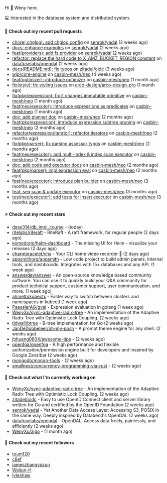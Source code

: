 Hi 👋 Weny here.

💻 Interested in the database system and distributed system.

#### 🔨 Check out my recent pull requests

- [chore(.chglog): add chglog config](https://github.com/senrok/yadal/pull/4) on [senrok/yadal](https://github.com/senrok/yadal) (2 weeks ago)
- [docs: enhance examples](https://github.com/senrok/yadal/pull/3) on [senrok/yadal](https://github.com/senrok/yadal) (2 weeks ago)
- [feat(providers): add fs provider](https://github.com/senrok/yadal/pull/1) on [senrok/yadal](https://github.com/senrok/yadal) (2 weeks ago)
- [refactor: replace the hard code to X_AMZ_BUCKET_REGION constant](https://github.com/datafuselabs/opendal/pull/866) on [datafuselabs/opendal](https://github.com/datafuselabs/opendal) (2 weeks ago)
- [docs(README.md): fix typos ](https://github.com/zitadel/oidc/pull/227) on [zitadel/oidc](https://github.com/zitadel/oidc) (3 weeks ago)
- [wip/core-engine](https://github.com/casbin-mesh/neo/pull/69) on [casbin-mesh/neo](https://github.com/casbin-mesh/neo) (4 weeks ago)
- [feat(optimizer): introduce optimizer](https://github.com/casbin-mesh/neo/pull/68) on [casbin-mesh/neo](https://github.com/casbin-mesh/neo) (1 month ago)
- [fix(style): fix styling issues](https://github.com/arco-design/arco-design-pro/pull/78) on [arco-design/arco-design-pro](https://github.com/arco-design/arco-design-pro) (1 month ago)
- [fix(pkg/expression): fix it changes immutable primitive](https://github.com/casbin-mesh/neo/pull/67) on [casbin-mesh/neo](https://github.com/casbin-mesh/neo) (1 month ago)
- [feat(neo/executor): introduce expressions as predicates](https://github.com/casbin-mesh/neo/pull/65) on [casbin-mesh/neo](https://github.com/casbin-mesh/neo) (1 month ago)
- [doc: add planner doc](https://github.com/casbin-mesh/neo/pull/62) on [casbin-mesh/neo](https://github.com/casbin-mesh/neo) (2 months ago)
- [feat(pkg/expression): introduce expression subtree pruning](https://github.com/casbin-mesh/neo/pull/61) on [casbin-mesh/neo](https://github.com/casbin-mesh/neo) (2 months ago)
- [refactor(expression/iterator): refactor iterators](https://github.com/casbin-mesh/neo/pull/60) on [casbin-mesh/neo](https://github.com/casbin-mesh/neo) (2 months ago)
- [fix(pkg/parser): fix parsing assessor typos](https://github.com/casbin-mesh/neo/pull/59) on [casbin-mesh/neo](https://github.com/casbin-mesh/neo) (2 months ago)
- [feat(neo/executor): add multi-index &amp; index scan executor](https://github.com/casbin-mesh/neo/pull/57) on [casbin-mesh/neo](https://github.com/casbin-mesh/neo) (2 months ago)
- [doc: add code and executor docs](https://github.com/casbin-mesh/neo/pull/55) on [casbin-mesh/neo](https://github.com/casbin-mesh/neo) (2 months ago)
- [feat(pkg/parser): impl expression eval](https://github.com/casbin-mesh/neo/pull/54) on [casbin-mesh/neo](https://github.com/casbin-mesh/neo) (2 months ago)
- [feat(neo/executor): introduce plan builder](https://github.com/casbin-mesh/neo/pull/52) on [casbin-mesh/neo](https://github.com/casbin-mesh/neo) (3 months ago)
- [feat: seq scan &amp; update executor](https://github.com/casbin-mesh/neo/pull/49) on [casbin-mesh/neo](https://github.com/casbin-mesh/neo) (3 months ago)
- [test(neo/executor): add tests for insert executor](https://github.com/casbin-mesh/neo/pull/48) on [casbin-mesh/neo](https://github.com/casbin-mesh/neo) (3 months ago)

#### ⭐ Check out my recent stars

- [dase314/db_impl_course](https://github.com/dase314/db_impl_course) -  (today)
- [ritelabs/riteraft](https://github.com/ritelabs/riteraft) - RiteRaft - A raft framework, for regular people  (2 days ago)
- [komodorio/helm-dashboard](https://github.com/komodorio/helm-dashboard) - The missing UI for Helm - visualize your releases (2 days ago)
- [charmbracelet/vhs](https://github.com/charmbracelet/vhs) - Your CLI home video recorder 📼 (2 days ago)
- [appsmithorg/appsmith](https://github.com/appsmithorg/appsmith) - Low code project to build admin panels, internal tools, and dashboards. Integrates with 15&#43; databases and any API. (1 week ago)
- [answerdev/answer](https://github.com/answerdev/answer) - An open-source knowledge based community software. You can use it to quickly build your Q&amp;A community for product technical support, customer support, user communication, and more. (1 week ago)
- [ahmetb/kubectx](https://github.com/ahmetb/kubectx) - Faster way to switch between clusters and namespaces in kubectl (1 week ago)
- [PaesslerAG/gval](https://github.com/PaesslerAG/gval) - Expression evaluation in golang (1 week ago)
- [WenyXu/sync-adaptive-radix-tree](https://github.com/WenyXu/sync-adaptive-radix-tree) - An implementation of the Adaptive Radix Tree with Optimistic Lock Coupling. (2 weeks ago)
- [tidwall/btree](https://github.com/tidwall/btree) - B-tree implementation for Go (2 weeks ago)
- [JanDeDobbeleer/oh-my-posh](https://github.com/JanDeDobbeleer/oh-my-posh) - A prompt theme engine for any shell. (2 weeks ago)
- [jbhuang0604/awesome-tips](https://github.com/jbhuang0604/awesome-tips) -  (2 weeks ago)
- [openfga/openfga](https://github.com/openfga/openfga) - A high performance and flexible authorization/permission engine built for developers and inspired by Google Zanzibar (2 weeks ago)
- [mongodb/mongo-tools](https://github.com/mongodb/mongo-tools) -  (2 weeks ago)
- [smallnest/concurrency-programming-via-rust](https://github.com/smallnest/concurrency-programming-via-rust) -  (2 weeks ago)

#### 👷 Check out what I'm currently working on

- [WenyXu/sync-adaptive-radix-tree](https://github.com/WenyXu/sync-adaptive-radix-tree) - An implementation of the Adaptive Radix Tree with Optimistic Lock Coupling. (2 weeks ago)
- [zitadel/oidc](https://github.com/zitadel/oidc) - Easy to use OpenID Connect client and server library written for Go and certified by the OpenID Foundation (2 weeks ago)
- [senrok/yadal](https://github.com/senrok/yadal) - Yet Another Data Access Layer: Accessing S3, POSIX in the same way. Deeply inspired by Databend&#39;s OpenDAL (2 weeks ago)
- [datafuselabs/opendal](https://github.com/datafuselabs/opendal) - OpenDAL: Access data freely, painlessly, and efficiently (2 weeks ago)
- [WenyXu/algo](https://github.com/WenyXu/algo) -  (1 month ago)

#### 👯 Check out my recent followers

- [toum120](https://github.com/toum120)
- [c8ef](https://github.com/c8ef)
- [jameszhangyukun](https://github.com/jameszhangyukun)
- [Weijun-H](https://github.com/Weijun-H)
- [lyleshaw](https://github.com/lyleshaw)



